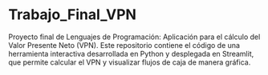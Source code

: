 # Trabajo_Final_VPN
Proyecto final de Lenguajes de Programación: Aplicación para el cálculo del Valor Presente Neto (VPN). Este repositorio contiene el código de una herramienta interactiva desarrollada en Python y desplegada en Streamlit, que permite calcular el VPN y visualizar flujos de caja de manera gráfica.
